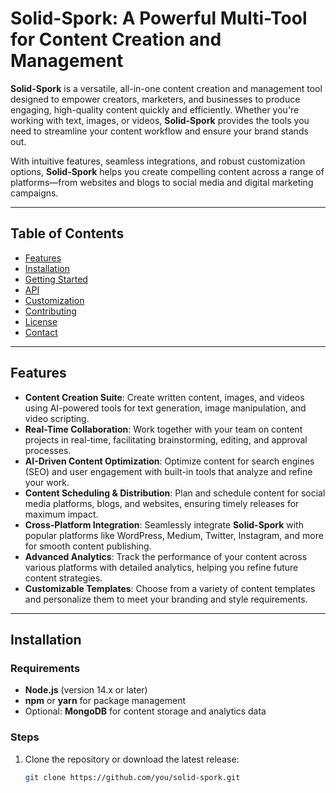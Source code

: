 # Solid-Spork: A Powerful Multi-Tool for Content Creation and Management

**Solid-Spork** is a versatile, all-in-one content creation and management tool designed to empower creators, marketers, and businesses to produce engaging, high-quality content quickly and efficiently. Whether you're working with text, images, or videos, **Solid-Spork** provides the tools you need to streamline your content workflow and ensure your brand stands out.

With intuitive features, seamless integrations, and robust customization options, **Solid-Spork** helps you create compelling content across a range of platforms—from websites and blogs to social media and digital marketing campaigns.

---

## Table of Contents

- [Features](#features)
- [Installation](#installation)
- [Getting Started](#getting-started)
- [API](#api)
- [Customization](#customization)
- [Contributing](#contributing)
- [License](#license)
- [Contact](#contact)

---

## Features

- **Content Creation Suite**: Create written content, images, and videos using AI-powered tools for text generation, image manipulation, and video scripting.
- **Real-Time Collaboration**: Work together with your team on content projects in real-time, facilitating brainstorming, editing, and approval processes.
- **AI-Driven Content Optimization**: Optimize content for search engines (SEO) and user engagement with built-in tools that analyze and refine your work.
- **Content Scheduling & Distribution**: Plan and schedule content for social media platforms, blogs, and websites, ensuring timely releases for maximum impact.
- **Cross-Platform Integration**: Seamlessly integrate **Solid-Spork** with popular platforms like WordPress, Medium, Twitter, Instagram, and more for smooth content publishing.
- **Advanced Analytics**: Track the performance of your content across various platforms with detailed analytics, helping you refine future content strategies.
- **Customizable Templates**: Choose from a variety of content templates and personalize them to meet your branding and style requirements.

---

## Installation

### Requirements

- **Node.js** (version 14.x or later)
- **npm** or **yarn** for package management
- Optional: **MongoDB** for content storage and analytics data

### Steps

1. Clone the repository or download the latest release:
   ```bash
   git clone https://github.com/you/solid-spork.git
